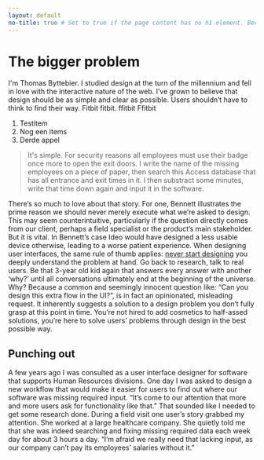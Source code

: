 ```yaml
---
layout: default
no-title: true # Set to true if the page content has no h1 element. Because if it has, we don't want the header text to be a h1.
---
```


# The bigger problem

I'm Thomas Byttebier. I studied design at the turn of the millennium and fell in love with the interactive nature of the web. I’ve grown to believe that design should be as simple and clear as possible. Users shouldn’t have to think to find their way. Fitbit fitbit. ffitbit Ffitbit

1. Testitem
2. Nog een items
3. Derde appel

> It's simple. For security reasons all employees must use their badge once more to open the exit doors. I write the name of the missing employees on a piece of paper, then search this Access database that has all entrance and exit times in it. I then substract some minutes, write that time down again and input it in the software.


There’s so much to love about that story. For one, Bennett illustrates the prime reason we should never merely execute what we’re asked to design. This may seem counterintuitive, particularly if the question directly comes from our client, perhaps a field specialist or the product’s main stakeholder. But it is vital. In Bennett’s case Ideo would have designed a less usable device otherwise, leading to a worse patient experience.
When designing user interfaces, the same rule of thumb applies: [never start designing](http://google.be) you deeply understand the problem at hand. Go back to research, talk to real users. Be that 3-year old kid again that answers every answer with another ‘why?’ until all conversations ultimately end at the beginning of the universe.
Why? Because a common and seemingly innocent question like: “Can you design this extra flow in the UI?”, is in fact an opinionated, misleading request. It inherently suggests a solution to a design problem you don’t fully grasp at this point in time. You’re not hired to add cosmetics to half-assed solutions, you’re here to solve users’ problems through design in the best possible way.

## Punching out

A few years ago I was consulted as a user interface designer for software that supports Human Resources divisions. One day I was asked to design a new workflow that would make it easier for users to find out where our software was missing required input. “It’s come to our attention that more and more users ask for functionality like that.”
That sounded like I needed to get some research done. During a field visit one user’s story grabbed my attention. She worked at a large healthcare company. She quietly told me that she was indeed searching and fixing missing required data each week day for about 3 hours a day. “I’m afraid we really need that lacking input, as our company can’t pay its employees’ salaries without it.”
